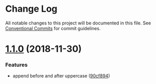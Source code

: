 # Change Log

All notable changes to this project will be documented in this file.
See [Conventional Commits](https://conventionalcommits.org) for commit guidelines.

# [1.1.0](https://github.com/rkusuma/lerna-test/compare/v1.0.2...v1.1.0) (2018-11-30)


### Features

* append before and after uppercase ([90cf894](https://github.com/rkusuma/lerna-test/commit/90cf894))
